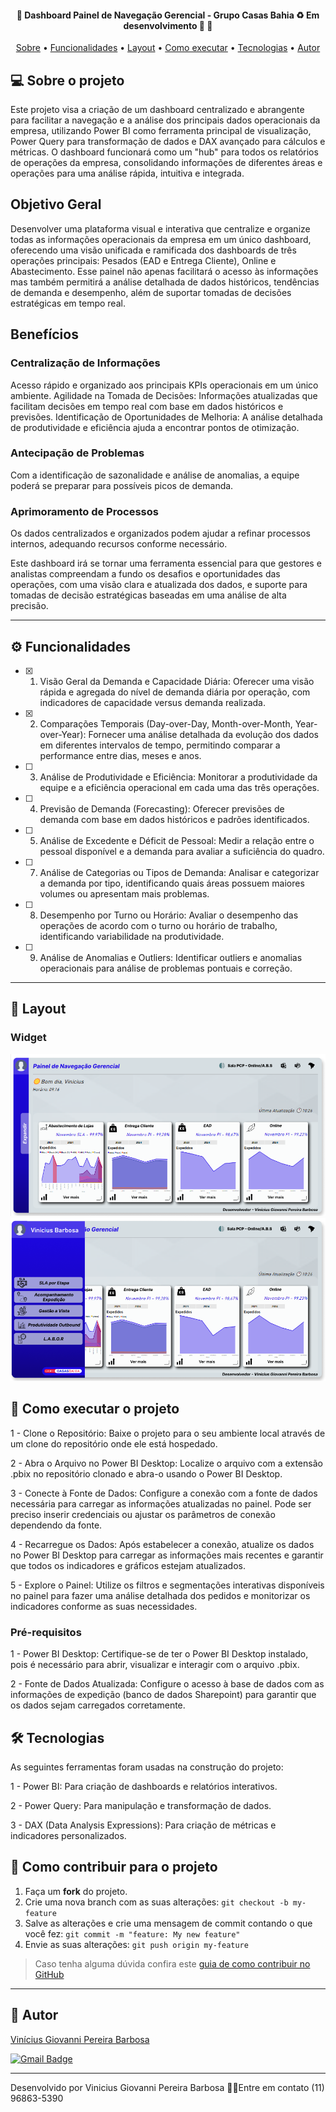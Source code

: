 <h4 align="center"> 
	🚧  Dashboard Painel de Navegação Gerencial - Grupo Casas Bahia ♻️ Em desenvolvimento 🚀 🚧
</h4>

<p align="center">
 <a href="#-sobre-o-projeto">Sobre</a> •
 <a href="#-funcionalidades">Funcionalidades</a> •
 <a href="#-layout">Layout</a> • 
 <a href="#-como-executar-o-projeto">Como executar</a> • 
 <a href="#-tecnologias">Tecnologias</a> • 
 <a href="#-autor">Autor</a> 
</p>


## 💻 Sobre o projeto

Este projeto visa a criação de um dashboard centralizado e abrangente para facilitar a navegação e a análise dos principais dados operacionais da empresa, utilizando Power BI como ferramenta principal de visualização, Power Query para transformação de dados e DAX avançado para cálculos e métricas. O dashboard funcionará como um "hub" para todos os relatórios de operações da empresa, consolidando informações de diferentes áreas e operações para uma análise rápida, intuitiva e integrada.

## Objetivo Geral
Desenvolver uma plataforma visual e interativa que centralize e organize todas as informações operacionais da empresa em um único dashboard, oferecendo uma visão unificada e ramificada dos dashboards de três operações principais: Pesados (EAD e Entrega Cliente), Online e Abastecimento. Esse painel não apenas facilitará o acesso às informações mas também permitirá a análise detalhada de dados históricos, tendências de demanda e desempenho, além de suportar tomadas de decisões estratégicas em tempo real.

## Benefícios

### Centralização de Informações 
Acesso rápido e organizado aos principais KPIs operacionais em um único ambiente.
Agilidade na Tomada de Decisões: Informações atualizadas que facilitam decisões em tempo real com base em dados históricos e previsões.
Identificação de Oportunidades de Melhoria: A análise detalhada de produtividade e eficiência ajuda a encontrar pontos de otimização.

### Antecipação de Problemas
Com a identificação de sazonalidade e análise de anomalias, a equipe poderá se preparar para possíveis picos de demanda.

### Aprimoramento de Processos
Os dados centralizados e organizados podem ajudar a refinar processos internos, adequando recursos conforme necessário.



Este dashboard irá se tornar uma ferramenta essencial para que gestores e analistas compreendam a fundo os desafios e oportunidades das operações, com uma visão clara e atualizada dos dados, e suporte para tomadas de decisão estratégicas baseadas em uma análise de alta precisão.

---

## ⚙️ Funcionalidades

- [x] 1. Visão Geral da Demanda e Capacidade Diária: Oferecer uma visão rápida e agregada do nível de demanda diária por operação, com indicadores de capacidade versus demanda realizada.

- [x] 2. Comparações Temporais (Day-over-Day, Month-over-Month, Year-over-Year): Fornecer uma análise detalhada da evolução dos dados em diferentes intervalos de tempo, permitindo comparar a performance entre dias, meses e anos.

- [ ] 3. Análise de Produtividade e Eficiência: Monitorar a produtividade da equipe e a eficiência operacional em cada uma das três operações.

- [ ] 4. Previsão de Demanda (Forecasting): Oferecer previsões de demanda com base em dados históricos e padrões identificados.

- [ ] 5. Análise de Excedente e Déficit de Pessoal: Medir a relação entre o pessoal disponível e a demanda para avaliar a suficiência do quadro.

- [ ] 7. Análise de Categorias ou Tipos de Demanda: Analisar e categorizar a demanda por tipo, identificando quais áreas possuem maiores volumes ou apresentam mais problemas.

- [ ] 8. Desempenho por Turno ou Horário: Avaliar o desempenho das operações de acordo com o turno ou horário de trabalho, identificando variabilidade na produtividade.

- [ ] 9. Análise de Anomalias e Outliers: Identificar outliers e anomalias operacionais para análise de problemas pontuais e correção.
---
## 🎨 Layout

### Widget
![Widget1](https://github.com/Vinicius-Giovanni/PB---Painel-de-Navegacao-Gerencial---CB/blob/main/UI%20Design%20-%20Capa.png)<br>
![Widget2](https://github.com/Vinicius-Giovanni/PB---Painel-de-Navegacao-Gerencial---CB/blob/main/Ui%20Design%20-%20Barra%20Expandida.png)<br>


## 🚀 Como executar o projeto

1 - Clone o Repositório: Baixe o projeto para o seu ambiente local através de um clone do repositório onde ele está hospedado.

2 - Abra o Arquivo no Power BI Desktop: Localize o arquivo com a extensão .pbix no repositório clonado e abra-o usando o Power BI Desktop.

3 - Conecte à Fonte de Dados: Configure a conexão com a fonte de dados necessária para carregar as informações atualizadas no painel. Pode ser preciso inserir credenciais ou ajustar os parâmetros de conexão dependendo da fonte.

4 - Recarregue os Dados: Após estabelecer a conexão, atualize os dados no Power BI Desktop para carregar as informações mais recentes e garantir que todos os indicadores e gráficos estejam atualizados.

5 - Explore o Painel: Utilize os filtros e segmentações interativas disponíveis no painel para fazer uma análise detalhada dos pedidos e monitorizar os indicadores conforme as suas necessidades.


### Pré-requisitos

1 - Power BI Desktop: Certifique-se de ter o Power BI Desktop instalado, pois é necessário para abrir, visualizar e interagir com o arquivo .pbix.

2 - Fonte de Dados Atualizada: Configure o acesso à base de dados com as informações de expedição (banco de dados Sharepoint) para garantir que os dados sejam carregados corretamente.

## 🛠 Tecnologias

As seguintes ferramentas foram usadas na construção do projeto:

1 - Power BI: Para criação de dashboards e relatórios interativos.

2 - Power Query: Para manipulação e transformação de dados.

3 - DAX (Data Analysis Expressions): Para criação de métricas e indicadores personalizados.

## 💪 Como contribuir para o projeto

1. Faça um **fork** do projeto.
2. Crie uma nova branch com as suas alterações: `git checkout -b my-feature`
3. Salve as alterações e crie uma mensagem de commit contando o que você fez: `git commit -m "feature: My new feature"`
4. Envie as suas alterações: `git push origin my-feature`
> Caso tenha alguma dúvida confira este [guia de como contribuir no GitHub](./CONTRIBUTING.md)

---

## 🦸 Autor

<a href="[https://github.com/jonataalmeida](https://github.com/Vinicius-Giovanni)-">
Vinícius Giovanni Pereira Barbosa</a>
 <br />
 
[![Gmail Badge](https://img.shields.io/badge/-viniciusgiovanni2003@gmail.com-c14438?style=flat-square&logo=Gmail&logoColor=white&link=mailto:mthalvarez2005@gmail.com)](mailto:mthalvarez2005@gmail.com)

---

Desenvolvido por Vinicius Giovanni Pereira Barbosa 👋🏽Entre em contato (11) 96863-5390
